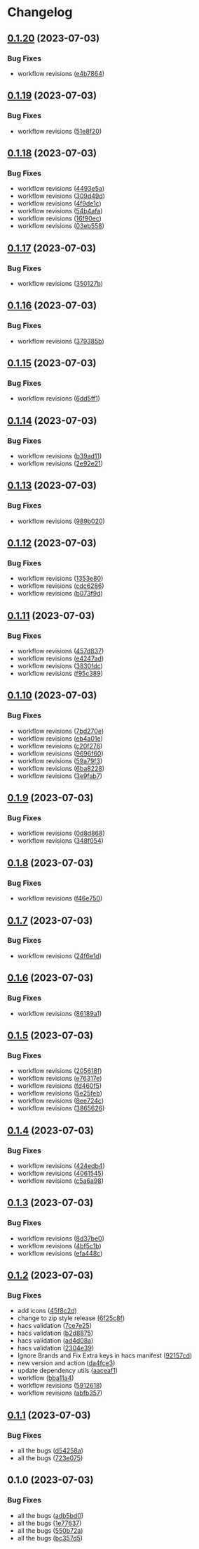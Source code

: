 # Changelog

## [0.1.20](https://github.com/Makr91/ha_easgen/compare/v0.1.19...v0.1.20) (2023-07-03)


### Bug Fixes

* workflow revisions ([e4b7864](https://github.com/Makr91/ha_easgen/commit/e4b7864571856039f1f484637603df649c74b5ac))

## [0.1.19](https://github.com/Makr91/ha_easgen/compare/v0.1.18...v0.1.19) (2023-07-03)


### Bug Fixes

* workflow revisions ([51e8f20](https://github.com/Makr91/ha_easgen/commit/51e8f206a046e414b31c65ed996fd368edf1cc0c))

## [0.1.18](https://github.com/Makr91/ha_easgen/compare/v0.1.17...v0.1.18) (2023-07-03)


### Bug Fixes

* workflow revisions ([4493e5a](https://github.com/Makr91/ha_easgen/commit/4493e5ab9398449ee4ca16ac0391bcab0de19232))
* workflow revisions ([309d49d](https://github.com/Makr91/ha_easgen/commit/309d49d966f64f7bd3e8264d1f59f9df63756dd1))
* workflow revisions ([4f9de1c](https://github.com/Makr91/ha_easgen/commit/4f9de1c7427936496384ef9fc4a7152ba907a02a))
* workflow revisions ([54b4afa](https://github.com/Makr91/ha_easgen/commit/54b4afa5f3aa354f6ef9ddaa33d29596a945556b))
* workflow revisions ([16f90ec](https://github.com/Makr91/ha_easgen/commit/16f90ec4a85a59743b723e3cd08639ce09d90a23))
* workflow revisions ([03eb558](https://github.com/Makr91/ha_easgen/commit/03eb558838f8f5c66f12625011cbded67e7d581b))

## [0.1.17](https://github.com/Makr91/ha_easgen/compare/v0.1.16...v0.1.17) (2023-07-03)


### Bug Fixes

* workflow revisions ([350127b](https://github.com/Makr91/ha_easgen/commit/350127b85d61672c403cbab839c23d44e55da2f7))

## [0.1.16](https://github.com/Makr91/ha_easgen/compare/v0.1.15...v0.1.16) (2023-07-03)


### Bug Fixes

* workflow revisions ([379385b](https://github.com/Makr91/ha_easgen/commit/379385b95b640c7aab43c074d744c749a75b4a49))

## [0.1.15](https://github.com/Makr91/ha_easgen/compare/v0.1.14...v0.1.15) (2023-07-03)


### Bug Fixes

* workflow revisions ([6dd5ff1](https://github.com/Makr91/ha_easgen/commit/6dd5ff106833810c98340a09d778b8c5b2dff96b))

## [0.1.14](https://github.com/Makr91/ha_easgen/compare/v0.1.13...v0.1.14) (2023-07-03)


### Bug Fixes

* workflow revisions ([b39ad11](https://github.com/Makr91/ha_easgen/commit/b39ad118dde19a0c60ae222c9834d6af12fa3c79))
* workflow revisions ([2e92e21](https://github.com/Makr91/ha_easgen/commit/2e92e219cc7df650e1c9c2749e267d6f10a8c892))

## [0.1.13](https://github.com/Makr91/ha_easgen/compare/v0.1.12...v0.1.13) (2023-07-03)


### Bug Fixes

* workflow revisions ([989b020](https://github.com/Makr91/ha_easgen/commit/989b020404bb3a181ceb76fd9cf788206874f9c5))

## [0.1.12](https://github.com/Makr91/ha_easgen/compare/v0.1.11...v0.1.12) (2023-07-03)


### Bug Fixes

* workflow revisions ([1353e80](https://github.com/Makr91/ha_easgen/commit/1353e80ae9bd9834ea745e87916e58a625dc56a1))
* workflow revisions ([cdc6286](https://github.com/Makr91/ha_easgen/commit/cdc62868f93655bd597db80e9092692d2f0744b9))
* workflow revisions ([b073f9d](https://github.com/Makr91/ha_easgen/commit/b073f9db73f2e3422f7fc487ccc314655b3418a5))

## [0.1.11](https://github.com/Makr91/ha_easgen/compare/v0.1.10...v0.1.11) (2023-07-03)


### Bug Fixes

* workflow revisions ([457d837](https://github.com/Makr91/ha_easgen/commit/457d837d6892ca7f34abec1bdcabe2d98094ddbf))
* workflow revisions ([e4247ad](https://github.com/Makr91/ha_easgen/commit/e4247ad459c6bab2454f1d88ecca42635dda4b2c))
* workflow revisions ([3830fdc](https://github.com/Makr91/ha_easgen/commit/3830fdc9a68bb51194a24a93fc0c7a140caccbb2))
* workflow revisions ([f95c389](https://github.com/Makr91/ha_easgen/commit/f95c389950ee5a5d4d802ebc40bdd6653adc1fa5))

## [0.1.10](https://github.com/Makr91/ha_easgen/compare/v0.1.9...v0.1.10) (2023-07-03)


### Bug Fixes

* workflow revisions ([7bd270e](https://github.com/Makr91/ha_easgen/commit/7bd270e3d4102444fd16dcd6c9e55538a9c6e3a2))
* workflow revisions ([eb4a01e](https://github.com/Makr91/ha_easgen/commit/eb4a01e4afe49b02f83fdd6a9ae7ad8f0ca4f8ee))
* workflow revisions ([c20f276](https://github.com/Makr91/ha_easgen/commit/c20f27675a5958e2f6bacf7047ba6aa1e5be42ea))
* workflow revisions ([9696f60](https://github.com/Makr91/ha_easgen/commit/9696f60a94a4581fab0ba5441e59c409037d4e6d))
* workflow revisions ([59a79f3](https://github.com/Makr91/ha_easgen/commit/59a79f38d8b91baf67e632e9c7f5f097684ff284))
* workflow revisions ([6ba8228](https://github.com/Makr91/ha_easgen/commit/6ba8228cdb2cff9b5ad8256a43b8b0284c1d2ac4))
* workflow revisions ([3e9fab7](https://github.com/Makr91/ha_easgen/commit/3e9fab7128da6b5e8e3b82203a16bdab0cd1d8d4))

## [0.1.9](https://github.com/Makr91/ha_easgen/compare/v0.1.8...v0.1.9) (2023-07-03)


### Bug Fixes

* workflow revisions ([0d8d868](https://github.com/Makr91/ha_easgen/commit/0d8d86848407dc4a5fd9b143314dd6b96e4532d4))
* workflow revisions ([348f054](https://github.com/Makr91/ha_easgen/commit/348f05428f80abeb3421fe69c06f66a0d462bccb))

## [0.1.8](https://github.com/Makr91/ha_easgen/compare/v0.1.7...v0.1.8) (2023-07-03)


### Bug Fixes

* workflow revisions ([f46e750](https://github.com/Makr91/ha_easgen/commit/f46e750825af09c7cedb7b24bc22361ee429b442))

## [0.1.7](https://github.com/Makr91/ha_easgen/compare/v0.1.6...v0.1.7) (2023-07-03)


### Bug Fixes

* workflow revisions ([24f6e1d](https://github.com/Makr91/ha_easgen/commit/24f6e1dab61bc231f956ff9664845f5f6ce412cb))

## [0.1.6](https://github.com/Makr91/ha_easgen/compare/v0.1.5...v0.1.6) (2023-07-03)


### Bug Fixes

* workflow revisions ([86189a1](https://github.com/Makr91/ha_easgen/commit/86189a1fecc0cd32b322ecf632a7efe541a20d28))

## [0.1.5](https://github.com/Makr91/ha_easgen/compare/v0.1.4...v0.1.5) (2023-07-03)


### Bug Fixes

* workflow revisions ([205618f](https://github.com/Makr91/ha_easgen/commit/205618f248c26d7da10c54c8584e9d02af07e764))
* workflow revisions ([e76317e](https://github.com/Makr91/ha_easgen/commit/e76317e0c1d6c28e940ceb51962f8d589491278f))
* workflow revisions ([fd460f5](https://github.com/Makr91/ha_easgen/commit/fd460f5f7138cfe051d514ef9855d93279d88890))
* workflow revisions ([5e25feb](https://github.com/Makr91/ha_easgen/commit/5e25feb68752be14461fdc7ed6d7e01a2986c2e0))
* workflow revisions ([8ee724c](https://github.com/Makr91/ha_easgen/commit/8ee724ca02352ccbdf39249e2098666bdea0b8be))
* workflow revisions ([3865626](https://github.com/Makr91/ha_easgen/commit/38656265f869adc63ef4ea50f286195b6b8f69c4))

## [0.1.4](https://github.com/Makr91/ha_easgen/compare/v0.1.3...v0.1.4) (2023-07-03)


### Bug Fixes

* workflow revisions ([424edb4](https://github.com/Makr91/ha_easgen/commit/424edb4f59153de2658c037dfd003f049a091adc))
* workflow revisions ([4061545](https://github.com/Makr91/ha_easgen/commit/406154508db6a202073b5f710443c854ca962886))
* workflow revisions ([c5a6a98](https://github.com/Makr91/ha_easgen/commit/c5a6a98633fa3cc79b194827606e58e9a7b9a02c))

## [0.1.3](https://github.com/Makr91/ha_easgen/compare/v0.1.2...v0.1.3) (2023-07-03)


### Bug Fixes

* workflow revisions ([8d37be0](https://github.com/Makr91/ha_easgen/commit/8d37be0ad4d5e118a5bbd358dcdc51e208647a6b))
* workflow revisions ([4bf5c1b](https://github.com/Makr91/ha_easgen/commit/4bf5c1b10c645687761937026887f9062a4ea672))
* workflow revisions ([efa448c](https://github.com/Makr91/ha_easgen/commit/efa448ca2a4c74cc4398737ee7d899e6e19a89eb))

## [0.1.2](https://github.com/Makr91/ha_easgen/compare/v0.1.1...v0.1.2) (2023-07-03)


### Bug Fixes

* add icons ([45f8c2d](https://github.com/Makr91/ha_easgen/commit/45f8c2dab7533ca3719e998ee266e4de389fae7a))
* change to zip style release ([6f25c8f](https://github.com/Makr91/ha_easgen/commit/6f25c8f48a3c459a922efdf031bb3687cc381a5b))
* hacs validation ([7ce7e25](https://github.com/Makr91/ha_easgen/commit/7ce7e2533971aa87a823937d741d4cabf65f487d))
* hacs validation ([b2d8875](https://github.com/Makr91/ha_easgen/commit/b2d887583b2f46080bfa64f353a72328da8cbd13))
* hacs validation ([ad4d08a](https://github.com/Makr91/ha_easgen/commit/ad4d08ae6d3bb7c1b7f89caaa1e94196fc77dda6))
* hacs validation ([2304e39](https://github.com/Makr91/ha_easgen/commit/2304e39a165207e0bb0eeaee3a92830aea4c8c70))
* Ignore Brands and Fix Extra keys in hacs manifest ([92157cd](https://github.com/Makr91/ha_easgen/commit/92157cdfc15e5556b4093802a7591dd1a68d3e7b))
* new version and action ([da4fce3](https://github.com/Makr91/ha_easgen/commit/da4fce328ac9674be6f1d49a198a4e762b5b8c21))
* update dependency utils ([aaceaf1](https://github.com/Makr91/ha_easgen/commit/aaceaf12594538c3dacd8609145b9b2f4fe61c32))
* workflow ([bba11a4](https://github.com/Makr91/ha_easgen/commit/bba11a4894bbe577126b9353aa150bdfc4a7d729))
* workflow revisions ([5912618](https://github.com/Makr91/ha_easgen/commit/5912618fa3c25ebf0606ea156ecde544fee8cc57))
* workflow revisions ([abfb357](https://github.com/Makr91/ha_easgen/commit/abfb35790552b53ebd1f6fefeba55d8fe575f895))

## [0.1.1](https://github.com/Makr91/ha_easgen/compare/v0.1.0...v0.1.1) (2023-07-03)


### Bug Fixes

* all the bugs ([d54258a](https://github.com/Makr91/ha_easgen/commit/d54258ad74b57efe51b7bd5e0cbec8fd4bee5499))
* all the bugs ([723e075](https://github.com/Makr91/ha_easgen/commit/723e075a2f1242f61d2c6484a28f13ce584f9669))

## 0.1.0 (2023-07-03)


### Bug Fixes

* all the bugs ([adb5bd0](https://github.com/Makr91/ha_easgen/commit/adb5bd02f68104d6ce1dcdbb7a0a441ed0ad9b9e))
* all the bugs ([1e77637](https://github.com/Makr91/ha_easgen/commit/1e77637a1692da6df9d2b9132d8deec63cdaf447))
* all the bugs ([550b72a](https://github.com/Makr91/ha_easgen/commit/550b72afc1fc617b6ffb49716af4b213a4e9db4e))
* all the bugs ([bc357d5](https://github.com/Makr91/ha_easgen/commit/bc357d5308f082fa61c2e8ab551a8c915270b795))
